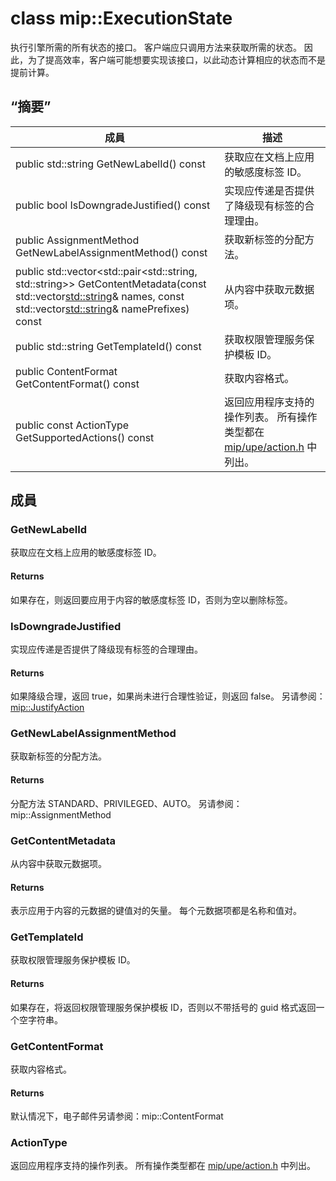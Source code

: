 # <a name="class-mipexecutionstate"></a>class mip::ExecutionState 
执行引擎所需的所有状态的接口。
客户端应只调用方法来获取所需的状态。 因此，为了提高效率，客户端可能想要实现该接口，以此动态计算相应的状态而不是提前计算。
  
## <a name="summary"></a>“摘要”
 成員                        | 描述                                
--------------------------------|---------------------------------------------
public std::string GetNewLabelId() const  |  获取应在文档上应用的敏感度标签 ID。
public bool IsDowngradeJustified() const  |  实现应传递是否提供了降级现有标签的合理理由。
public AssignmentMethod GetNewLabelAssignmentMethod() const  |  获取新标签的分配方法。
public std::vector<std::pair<std::string, std::string>> GetContentMetadata(const std::vector<std::string>& names, const std::vector<std::string>& namePrefixes) const  |  从内容中获取元数据项。
public std::string GetTemplateId() const  |  获取权限管理服务保护模板 ID。
public ContentFormat GetContentFormat() const  |  获取内容格式。
public const ActionType GetSupportedActions() const  |  返回应用程序支持的操作列表。 所有操作类型都在 [mip/upe/action.h](#action_8h) 中列出。
  
## <a name="members"></a>成員
  
### <a name="getnewlabelid"></a>GetNewLabelId
获取应在文档上应用的敏感度标签 ID。
  
#### <a name="returns"></a>Returns
如果存在，则返回要应用于内容的敏感度标签 ID，否则为空以删除标签。
  
### <a name="isdowngradejustified"></a>IsDowngradeJustified
实现应传递是否提供了降级现有标签的合理理由。
  
#### <a name="returns"></a>Returns
如果降级合理，返回 true，如果尚未进行合理性验证，则返回 false。 
另请参阅：[mip::JustifyAction](#classmip_1_1_justify_action)
  
### <a name="getnewlabelassignmentmethod"></a>GetNewLabelAssignmentMethod
获取新标签的分配方法。
  
#### <a name="returns"></a>Returns
分配方法 STANDARD、PRIVILEGED、AUTO。 
另请参阅：mip::AssignmentMethod
  
### <a name="getcontentmetadata"></a>GetContentMetadata
从内容中获取元数据项。
  
#### <a name="returns"></a>Returns
表示应用于内容的元数据的键值对的矢量。 每个元数据项都是名称和值对。
  
### <a name="gettemplateid"></a>GetTemplateId
获取权限管理服务保护模板 ID。
  
#### <a name="returns"></a>Returns
如果存在，将返回权限管理服务保护模板 ID，否则以不带括号的 guid 格式返回一个空字符串。
  
### <a name="getcontentformat"></a>GetContentFormat
获取内容格式。
  
#### <a name="returns"></a>Returns
默认情况下，电子邮件另请参阅：mip::ContentFormat
  
### <a name="actiontype"></a>ActionType
返回应用程序支持的操作列表。 所有操作类型都在 [mip/upe/action.h](#action_8h) 中列出。